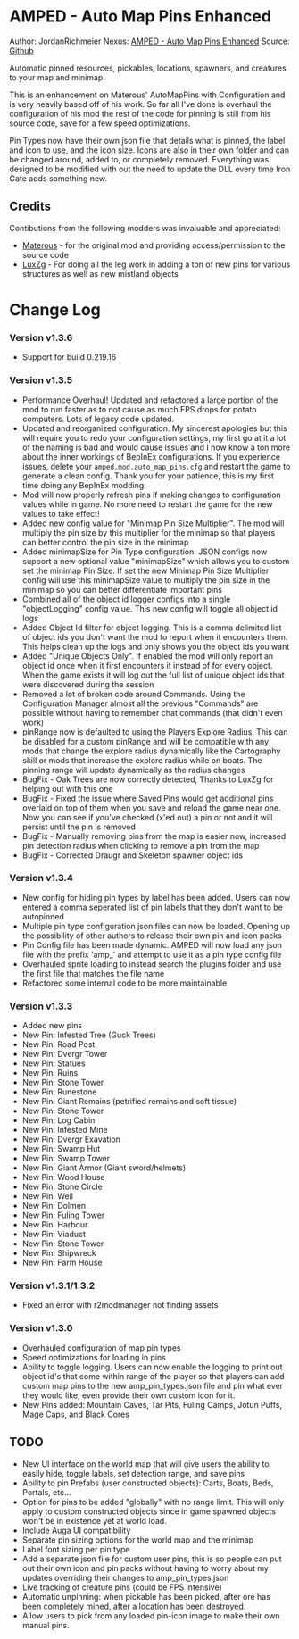 # AMPED - Auto Map Pins Enhanced
Author: JordanRichmeier
Nexus: [AMPED - Auto Map Pins Enhanced](https://www.nexusmods.com/valheim/mods/2199)
Source: [Github](https://github.com/raziell74/Valheim-Auto-Map-Pins-Configurable/)

Automatic pinned resources, pickables, locations, spawners, and creatures to your map and minimap.

This is an enhancement on Materous' AutoMapPins with Configuration and is very heavily based off of his work. So far all I've done is overhaul the configuration of his mod the rest of the code for pinning is still from his source code, save for a few speed optimizations. 

Pin Types now have their own json file that details what is pinned, the label and icon to use, and the icon size. Icons are also in their own folder and can be changed around, added to, or completely removed. Everything was designed to be modified with out the need to update the DLL every time Iron Gate adds something new. 

## Credits
Contibutions from the following modders was invaluable and appreciated: 
  * [Materous](https://www.nexusmods.com/valheim/users/6021662) - for the original mod and providing access/permission to the source code
  * [LuxZg](https://www.nexusmods.com/users/1014505) - For doing all the leg work in adding a ton of new pins for various structures as well as new mistland objects

# Change Log

### Version v1.3.6
  * Support for build 0.219.16

### Version v1.3.5
  * Performance Overhaul! Updated and refactored a large portion of the mod to run faster as to not cause as much FPS drops for potato computers. Lots of legacy code updated.
  * Updated and reorganized configuration. My sincerest apologies but this will require you to redo your configuration settings, my first go at it a lot of the naming is bad and would cause issues and I now know a ton more about the inner workings of BepInEx configurations. If you experience issues, delete your `amped.mod.auto_map_pins.cfg` and restart the game to generate a clean config. Thank you for your patience, this is my first time doing any BepInEx modding.
  * Mod will now properly refresh pins if making changes to configuration values while in game. No more need to restart the game for the new values to take effect!
  * Added new config value for "Minimap Pin Size Multiplier". The mod will multiply the pin size by this multiplier for the minimap so that players can better control the pin size in the minimap
  * Added minimapSize for Pin Type configuration. JSON configs now support a new optional value "minimapSize" which allows you to custom set the minimap Pin Size. If set the new Minimap Pin Size Multiplier config will use this minimapSize value to multiply the pin size in the minimap so you can better differentiate important pins
  * Combined all of the object id logger configs into a single "objectLogging" config value. This new config will toggle all object id logs
  * Added Object Id filter for object logging. This is a comma delimited list of object ids you don't want the mod to report when it encounters them. This helps clean up the logs and only shows you the object ids you want
  * Added "Unique Objects Only". If enabled the mod will only report an object id once when it first encounters it instead of for every object. When the game exists it will log out the full list of unique object ids that were discovered during the session
  * Removed a lot of broken code around Commands. Using the Configuration Manager almost all the previous "Commands" are possible without having to remember chat commands (that didn't even work)
  * pinRange now is defaulted to using the Players Explore Radius. This can be disabled for a custom pinRange and will be compatible with any mods that change the explore radius dynamically like the Cartography skill or mods that increase the explore radius while on boats. The pinning range will update dynamically as the radius changes
  * BugFix - Oak Trees are now correctly detected, Thanks to LuxZg for helping out with this one
  * BugFix - Fixed the issue where Saved Pins would get additional pins overlaid on top of them when you save and reload the game near one. Now you can see if you've checked (x'ed out) a pin or not and it will persist until the pin is removed
  * BugFix - Manually removing pins from the map is easier now, increased pin detection radius when clicking to remove a pin from the map
  * BugFix - Corrected Draugr and Skeleton spawner object ids

### Version v1.3.4
  * New config for hiding pin types by label has been added. Users can now entered a comma seperated list of pin labels that they don't want to be autopinned
  * Multiple pin type configuration json files can now be loaded. Opening up the possibility of other authors to release their own pin and icon packs
  * Pin Config file has been made dynamic. AMPED will now load any json file with the prefix 'amp_' and attempt to use it as a pin type config file
  * Overhauled sprite loading to instead search the plugins folder and use the first file that matches the file name
  * Refactored some internal code to be more maintainable

### Version v1.3.3
  * Added new pins
  * New Pin: Infested Tree (Guck Trees)
  * New Pin: Road Post
  * New Pin: Dvergr Tower
  * New Pin: Statues
  * New Pin: Ruins
  * New Pin: Stone Tower
  * New Pin: Runestone
  * New Pin: Giant Remains (petrified remains and soft tissue)
  * New Pin: Stone Tower
  * New Pin: Log Cabin
  * New Pin: Infested Mine
  * New Pin: Dvergr Exavation
  * New Pin: Swamp Hut
  * New Pin: Swamp Tower
  * New Pin: Giant Armor (Giant sword/helmets)
  * New Pin: Wood House
  * New Pin: Stone Circle
  * New Pin: Well
  * New Pin: Dolmen
  * New Pin: Fuling Tower
  * New Pin: Harbour
  * New Pin: Viaduct
  * New Pin: Stone Tower
  * New Pin: Shipwreck
  * New Pin: Farm House

### Version v1.3.1/1.3.2
  * Fixed an error with r2modmanager not finding assets

### Version v1.3.0
  * Overhauled configuration of map pin types 
  * Speed optimizations for loading in pins
  * Ability to toggle logging. Users can now enable the logging to print out object id's that come within range of the player so that players can add custom map pins to the new amp_pin_types.json file and pin what ever they would like, even provide their own custom icon for it. 
  * New Pins added: Mountain Caves, Tar Pits, Fuling Camps, Jotun Puffs, Mage Caps, and Black Cores
  
## TODO

  * New UI interface on the world map that will give users the ability to easily hide, toggle labels, set detection range, and save pins
  * Ability to pin Prefabs (user constructed objects): Carts, Boats, Beds, Portals, etc...
  * Option for pins to be added "globally" with no range limit. This will only apply to custom constructed objects since in game spawned objects won't be in existence yet at world load.
  * Include Auga UI compatibility
  * Separate pin sizing options for the world map and the minimap
  * Label font sizing per pin type
  * Add a separate json file for custom user pins, this is so people can put out their own icon and pin packs without having to worry about my updates overriding their changes to amp_pin_types.json 
  * Live tracking of creature pins (could be FPS intensive)
  * Automatic unpinning: when pickable has been picked, after ore has been completely mined, after a location has been destroyed.
  * Allow users to pick from any loaded pin-icon image to make their own manual pins. 
